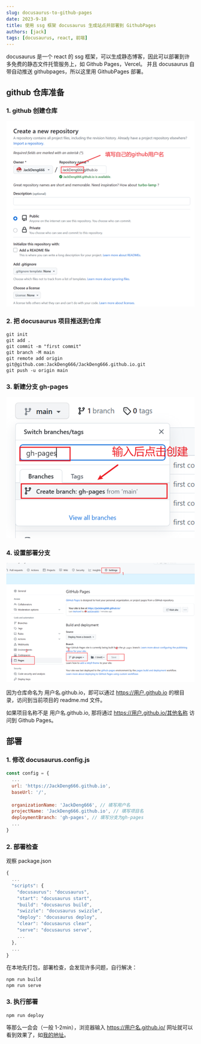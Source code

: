 ```yaml
---
slug: docusaurus-to-github-pages
date: 2023-9-18
title: 使用 ssg 框架 docusaurus 生成站点并部署到 GithubPages
authors: [jack]
tags: [docusaurus, react, 前端]
---
```


docusaurus 是一个 react 的 ssg 框架，可以生成静态博客，因此可以部署到许多免费的静态文件托管服务上，如 Github Pages，Vercel。
并且 docusaurus 自带自动推送 githubpages，所以这里用 GithubPages 部署。

<!--truncate-->

## github 仓库准备

### 1. github 创建仓库

![](./img/img1.png)

### 2. 把 docusaurus 项目推送到仓库

```shell
git init
git add .
git commit -m "first commit"
git branch -M main
git remote add origin git@github.com:JackDeng666/JackDeng666.github.io.git
git push -u origin main
```

### 3. 新建分支 gh-pages

![](./img/img2.png)

### 4. 设置部署分支

![](./img/img3.png)

因为仓库命名为 用户名.github.io，即可以通过 https://用户.github.io 的根目录，访问到当前项目的 readme.md 文件。

如果项目名称不是 用户名.github.io, 那将通过 https://用户.github.io/其他名称 访问到 Github Pages。

## 部署

### 1. 修改 docusaurus.config.js

```js title="docusaurus.config.js"
const config = {
  ...
  url: 'https://JackDeng666.github.io',
  baseUrl: '/',

  organizationName: 'JackDeng666', // 填写用户名
  projectName: 'JackDeng666.github.io', // 填写项目名
  deploymentBranch: 'gh-pages', // 填写分支为gh-pages
  ...
}
```

### 2. 部署检查

观察 package.json

```js title="package.json"
{
  ...
  "scripts": {
    "docusaurus": "docusaurus",
    "start": "docusaurus start",
    "build": "docusaurus build",
    "swizzle": "docusaurus swizzle",
    "deploy": "docusaurus deploy",
    "clear": "docusaurus clear",
    "serve": "docusaurus serve",
    ...
  },
  ...
}
```

在本地先打包，部署检查，会发现许多问题，自行解决：

```shell
npm run build
npm run serve
```

### 3. 执行部署

```shell
npm run deploy
```

等那么一会会（一般 1-2min），浏览器输入 https://用户名.github.io/ 网址就可以看到效果了，如[我的地址](https://JackDeng666.github.io)。
